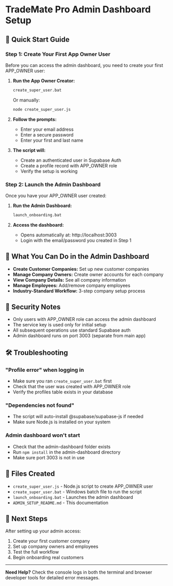 # TradeMate Pro Admin Dashboard Setup

## 🚀 Quick Start Guide

### Step 1: Create Your First App Owner User

Before you can access the admin dashboard, you need to create your first APP_OWNER user:

1. **Run the App Owner Creator:**
   ```bash
   create_super_user.bat
   ```
   
   Or manually:
   ```bash
   node create_super_user.js
   ```

2. **Follow the prompts:**
   - Enter your email address
   - Enter a secure password
   - Enter your first and last name

3. **The script will:**
   - Create an authenticated user in Supabase Auth
   - Create a profile record with APP_OWNER role
   - Verify the setup is working

### Step 2: Launch the Admin Dashboard

Once you have your APP_OWNER user created:

1. **Run the Admin Dashboard:**
   ```bash
   launch_onboarding.bat
   ```

2. **Access the dashboard:**
   - Opens automatically at: http://localhost:3003
   - Login with the email/password you created in Step 1

## 🔧 What You Can Do in the Admin Dashboard

- **Create Customer Companies:** Set up new customer companies
- **Manage Company Owners:** Create owner accounts for each company
- **View Company Details:** See all company information
- **Manage Employees:** Add/remove company employees
- **Industry-Standard Workflow:** 3-step company setup process

## 🔐 Security Notes

- Only users with APP_OWNER role can access the admin dashboard
- The service key is used only for initial setup
- All subsequent operations use standard Supabase auth
- Admin dashboard runs on port 3003 (separate from main app)

## 🛠️ Troubleshooting

### "Profile error" when logging in
- Make sure you ran `create_super_user.bat` first
- Check that the user was created with APP_OWNER role
- Verify the profiles table exists in your database

### "Dependencies not found"
- The script will auto-install @supabase/supabase-js if needed
- Make sure Node.js is installed on your system

### Admin dashboard won't start
- Check that the admin-dashboard folder exists
- Run `npm install` in the admin-dashboard directory
- Make sure port 3003 is not in use

## 📁 Files Created

- `create_super_user.js` - Node.js script to create APP_OWNER user
- `create_super_user.bat` - Windows batch file to run the script
- `launch_onboarding.bat` - Launches the admin dashboard
- `ADMIN_SETUP_README.md` - This documentation

## 🔄 Next Steps

After setting up your admin access:

1. Create your first customer company
2. Set up company owners and employees  
3. Test the full workflow
4. Begin onboarding real customers

---

**Need Help?** Check the console logs in both the terminal and browser developer tools for detailed error messages.
